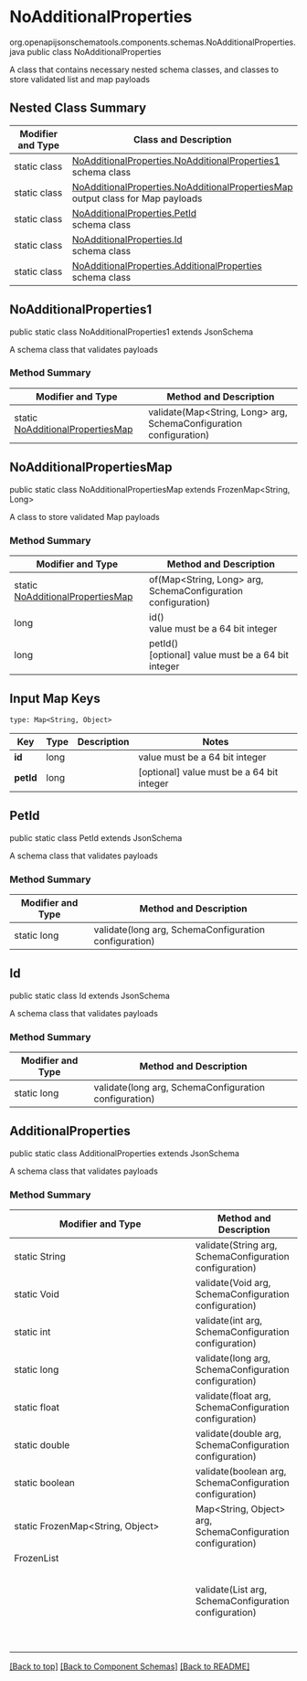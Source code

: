 # NoAdditionalProperties
org.openapijsonschematools.components.schemas.NoAdditionalProperties.java
public class NoAdditionalProperties

A class that contains necessary nested schema classes, and classes to store validated list and map payloads

## Nested Class Summary
| Modifier and Type | Class and Description |
| ----------------- | ---------------------- |
| static class | [NoAdditionalProperties.NoAdditionalProperties1](#noadditionalproperties1)<br> schema class |
| static class | [NoAdditionalProperties.NoAdditionalPropertiesMap](#noadditionalpropertiesmap)<br> output class for Map payloads |
| static class | [NoAdditionalProperties.PetId](#petid)<br> schema class |
| static class | [NoAdditionalProperties.Id](#id)<br> schema class |
| static class | [NoAdditionalProperties.AdditionalProperties](#additionalproperties)<br> schema class |

## NoAdditionalProperties1
public static class NoAdditionalProperties1
extends JsonSchema

A schema class that validates payloads

### Method Summary
| Modifier and Type | Method and Description |
| ----------------- | ---------------------- |
| static [NoAdditionalPropertiesMap](#noadditionalpropertiesmap) | validate(Map<String, Long> arg, SchemaConfiguration configuration) |

## NoAdditionalPropertiesMap
public static class NoAdditionalPropertiesMap
extends FrozenMap<String, Long>

A class to store validated Map payloads

### Method Summary
| Modifier and Type | Method and Description |
| ----------------- | ---------------------- |
| static [NoAdditionalPropertiesMap](#noadditionalpropertiesmap) | of(Map<String, Long> arg, SchemaConfiguration configuration) |
| long | id()<br> value must be a 64 bit integer |
| long | petId()<br>[optional] value must be a 64 bit integer |

## Input Map Keys
```
type: Map<String, Object>
```
Key | Type |  Description | Notes
------------ | ------------- | ------------- | -------------
**id** | long |  | value must be a 64 bit integer
**petId** | long |  | [optional] value must be a 64 bit integer

## PetId
public static class PetId
extends JsonSchema

A schema class that validates payloads

### Method Summary
| Modifier and Type | Method and Description |
| ----------------- | ---------------------- |
| static long | validate(long arg, SchemaConfiguration configuration) |

## Id
public static class Id
extends JsonSchema

A schema class that validates payloads

### Method Summary
| Modifier and Type | Method and Description |
| ----------------- | ---------------------- |
| static long | validate(long arg, SchemaConfiguration configuration) |

## AdditionalProperties
public static class AdditionalProperties
extends JsonSchema

A schema class that validates payloads

### Method Summary
| Modifier and Type | Method and Description |
| ----------------- | ---------------------- |
| static String | validate(String arg, SchemaConfiguration configuration) |
| static Void | validate(Void arg, SchemaConfiguration configuration) |
| static int | validate(int arg, SchemaConfiguration configuration) |
| static long | validate(long arg, SchemaConfiguration configuration) |
| static float | validate(float arg, SchemaConfiguration configuration) |
| static double | validate(double arg, SchemaConfiguration configuration) |
| static boolean | validate(boolean arg, SchemaConfiguration configuration) |
| static FrozenMap<String, Object> | Map<String, Object> arg, SchemaConfiguration configuration) |
| FrozenList<Object> | validate(List<Object> arg, SchemaConfiguration configuration) |

[[Back to top]](#top) [[Back to Component Schemas]](../../../README.md#Component-Schemas) [[Back to README]](../../../README.md)
